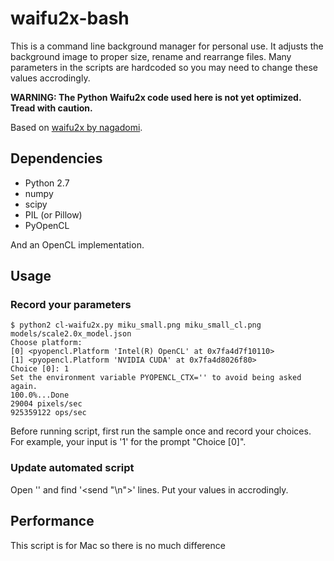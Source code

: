 # waifu2x-bash

This is a command line background manager for personal use. It adjusts the background image to proper size, rename and rearrange files. Many parameters in the scripts are hardcoded so you may need to change these values accrodingly.

**WARNING: The Python Waifu2x code used here is not yet optimized. Tread with caution.**

Based on [waifu2x by nagadomi](https://github.com/nagadomi/waifu2x).

## Dependencies

* Python 2.7
* numpy
* scipy
* PIL (or Pillow)
* PyOpenCL

And an OpenCL implementation.

## Usage
### Record your parameters

    $ python2 cl-waifu2x.py miku_small.png miku_small_cl.png models/scale2.0x_model.json
    Choose platform:
    [0] <pyopencl.Platform 'Intel(R) OpenCL' at 0x7fa4d7f10110>
    [1] <pyopencl.Platform 'NVIDIA CUDA' at 0x7fa4d8026f80>
    Choice [0]: 1
    Set the environment variable PYOPENCL_CTX='' to avoid being asked again.
    100.0%...Done
    29004 pixels/sec
    925359122 ops/sec
    
Before running script, first run the sample once and record your choices. For example, your input is '1' for the prompt "Choice [0]". 

### Update automated script
Open '<expect>' and find '<send "\n">' lines. Put your values in accrodingly.

## Performance

This script is for Mac so there is no much difference 

